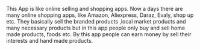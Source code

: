 This App is like online selling and shopping apps. Now a days there are many online shopping apps, like Amazon, Aliexpress, Daraz, Evaly, shop up etc. They basically sell the branded products ,local market products and many necessary products but  in this app people only buy and sell home made products, foods etc. By this app people can earn money by sell their interests and hand made products. 

